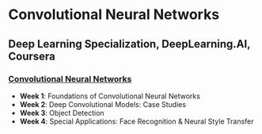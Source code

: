 # Convolutional Neural Networks

## Deep Learning Specialization, DeepLearning.AI, Coursera

### [Convolutional Neural Networks](https://www.coursera.org/learn/convolutional-neural-networks)

- **Week 1**: Foundations of Convolutional Neural Networks
- **Week 2**: Deep Convolutional Models: Case Studies
- **Week 3**: Object Detection
- **Week 4**: Special Applications: Face Recognition & Neural Style Transfer
